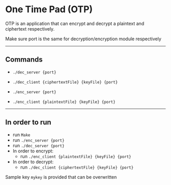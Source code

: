 # One Time Pad (OTP)

OTP is an application that can encrypt and decrypt a plaintext and ciphertext respectively.

Make sure port is the same for decryption/encryption module respectively

---

Commands
---
- `./dec_server {port}`
- `./dec_client {ciphertextFile} {keyFile} {port}`

- `./enc_server {port}`
- `./enc_client {plaintextFile} {keyFile} {port}`

---
In order to run
---
- run `Make`
- run `./enc_server {port}`
- run `./dec_server {port}`
- In order to encrypt:
	- run `./enc_client {plaintextFile} {keyFile} {port}`
- In order to decrypt:
	- run `./dec_client {ciphertextFile} {keyFile} {port}`

Sample key `mykey` is provided that can be overwritten